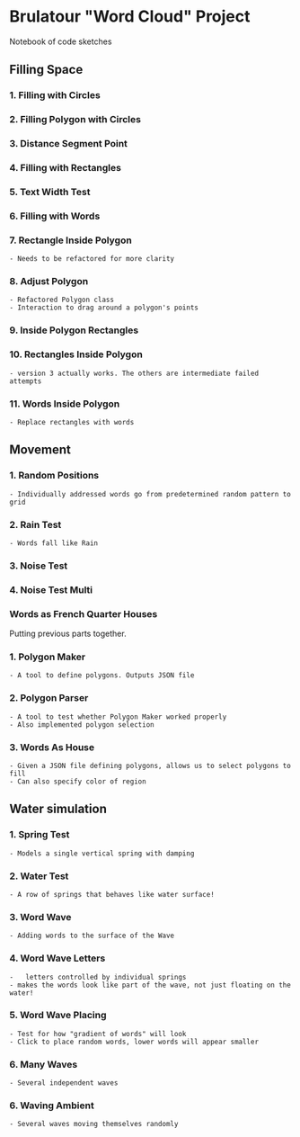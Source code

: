 # Brulatour "Word Cloud" Project

Notebook of code sketches

## Filling Space

### 1. Filling with Circles
### 2. Filling Polygon with Circles

### 3. Distance Segment Point
### 4. Filling with Rectangles

### 5. Text Width Test
### 6. Filling with Words

### 7. Rectangle Inside Polygon
	- Needs to be refactored for more clarity

### 8. Adjust Polygon
	- Refactored Polygon class
	- Interaction to drag around a polygon's points

### 9. Inside Polygon Rectangles
### 10. Rectangles Inside Polygon
	- version 3 actually works. The others are intermediate failed attempts

### 11. Words Inside Polygon
	- Replace rectangles with words

## Movement

### 1. Random Positions
	- Individually addressed words go from predetermined random pattern to grid

### 2. Rain Test
	- Words fall like Rain

### 3. Noise Test
### 4. Noise Test Multi

### Words as French Quarter Houses
Putting previous parts together.

### 1. Polygon Maker
	- A tool to define polygons. Outputs JSON file

### 2. Polygon Parser
 	- A tool to test whether Polygon Maker worked properly
	- Also implemented polygon selection

### 3. Words As House
	- Given a JSON file defining polygons, allows us to select polygons to fill
	- Can also specify color of region

## Water simulation

### 1. Spring Test
	- Models a single vertical spring with damping

### 2. Water Test
 	- A row of springs that behaves like water surface!

### 3. Word Wave
	- Adding words to the surface of the Wave

### 4. Word Wave Letters
	-	letters controlled by individual springs
	- makes the words look like part of the wave, not just floating on the water!

### 5. Word Wave Placing
	- Test for how "gradient of words" will look
	- Click to place random words, lower words will appear smaller

### 6. Many Waves
	- Several independent waves

### 6. Waving Ambient
	- Several waves moving themselves randomly
